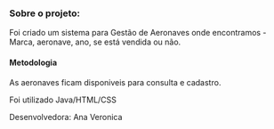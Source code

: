 ### Sobre o projeto:

Foi criado um sistema para Gestão de Aeronaves onde encontramos - Marca, aeronave, ano, se está vendida ou não. 


#### Metodologia

As aeronaves ficam disponiveis para consulta e cadastro.

Foi utilizado Java/HTML/CSS

Desenvolvedora: Ana Veronica 
